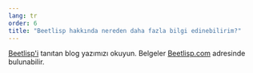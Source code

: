 ```yaml
---
lang: tr
order: 6
title: "Beetlisp hakkında nereden daha fazla bilgi edinebilirim?"
---
```


[Beetlisp'i](https://www.beetnetwork.org/2019/11/27/beetlisp.en.html) tanıtan blog yazımızı okuyun. Belgeler [Beetlisp.com](https://beetlisp.com) adresinde bulunabilir.
